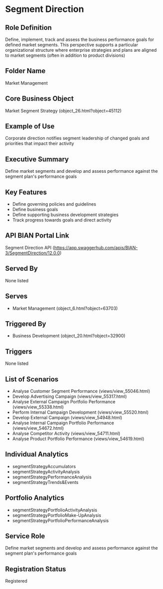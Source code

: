 # Segment Direction

## Role Definition
Define, implement, track and assess the business performance goals for defined market segments. This perspective supports a particular organizational structure where enterprise strategies and plans are aligned to market segments (often in addition to product divisions)

## Folder Name
Market Management

## Core Business Object
Market Segment Strategy (object_26.html?object=45112)

## Example of Use
Corporate direction notifies segment leadership of changed goals and priorities that impact their activity

## Executive Summary
Define market segments and develop and assess performance against the segment plan's performance goals

## Key Features
- Define governing policies and guidelines
- Define business goals
- Define supporting business development strategies
- Track progress towards goals and direct activity

## API BIAN Portal Link
Segment Direction API (https://app.swaggerhub.com/apis/BIAN-3/SegmentDirection/12.0.0)

## Served By
None listed

## Serves
- Market Management (object_6.html?object=63703)

## Triggered By
- Business Development (object_20.html?object=32900)

## Triggers
None listed

## List of Scenarios
- Analyse Customer Segment Performance (views/view_55046.html)
- Develop Advertising Campaign (views/view_55317.html)
- Analyse External Campaign Portfolio Performance (views/view_55338.html)
- Perform Internal Campaign Development (views/view_55520.html)
- Develop External Campaign (views/view_54948.html)
- Analyse Internal Campaign Portfolio Performance (views/view_54672.html)
- Analyse Competitor Activity (views/view_54711.html)
- Analyse Product Portfolio Performance (views/view_54619.html)

## Individual Analytics
- segmentStrategyAccumulators
- segmentStrategyActivityAnalysis
- segmentStrategyPerformanceAnalysis
- segmentStrategyTrends&Events

## Portfolio Analytics
- segmentStrategyPortfolioActivityAnalysis
- segmentStrategyPortfolioMake-UpAnalysis
- segmentStrategyPortfolioPerformanceAnalysis

## Service Role
Define market segments and develop and assess performance against the segment plan's performance goals

## Registration Status
Registered
